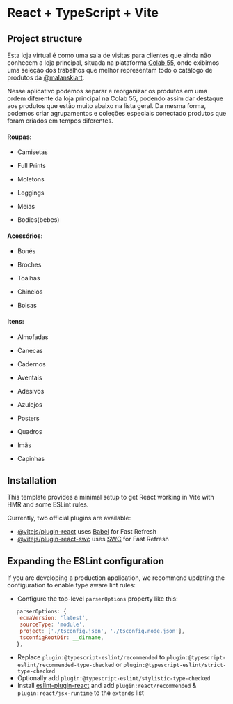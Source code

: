 # React + TypeScript + Vite


## Project structure  
  
Esta loja virtual é como uma sala de visitas para clientes que ainda não conhecem a loja principal, situada na plataforma [Colab 55](https://www.colab55.com/@malanskiart/), onde exibimos uma seleção dos trabalhos que melhor representam todo o catálogo de produtos da [@malanskiart](https://www.colab55.com/@malanskiart/).  
  
Nesse aplicativo podemos separar e reorganizar os produtos em uma ordem diferente da loja principal na Colab 55, podendo assim dar destaque aos produtos que estão muito abaixo na lista geral. Da mesma forma, podemos criar agrupamentos e coleções especiais conectado produtos que foram criados em tempos diferentes.  
    
#### Roupas: 
- Camisetas
- Full Prints
- Moletons
- Leggings

- Meias
- Bodies(bebes)

#### Acessórios: 
- Bonés
- Broches
- Toalhas   
- Chinelos

- Bolsas 
  
#### Itens: 
- Almofadas
- Canecas
- Cadernos
- Aventais

- Adesivos
- Azulejos
- Posters
- Quadros
- Imãs  
- Capinhas  
  
## Installation 
  
This template provides a minimal setup to get React working in Vite with HMR and some ESLint rules.

Currently, two official plugins are available:

- [@vitejs/plugin-react](https://github.com/vitejs/vite-plugin-react/blob/main/packages/plugin-react/README.md) uses [Babel](https://babeljs.io/) for Fast Refresh
- [@vitejs/plugin-react-swc](https://github.com/vitejs/vite-plugin-react-swc) uses [SWC](https://swc.rs/) for Fast Refresh

## Expanding the ESLint configuration

If you are developing a production application, we recommend updating the configuration to enable type aware lint rules:

- Configure the top-level `parserOptions` property like this:

```js
   parserOptions: {
    ecmaVersion: 'latest',
    sourceType: 'module',
    project: ['./tsconfig.json', './tsconfig.node.json'],
    tsconfigRootDir: __dirname,
   },
```

- Replace `plugin:@typescript-eslint/recommended` to `plugin:@typescript-eslint/recommended-type-checked` or `plugin:@typescript-eslint/strict-type-checked`
- Optionally add `plugin:@typescript-eslint/stylistic-type-checked`
- Install [eslint-plugin-react](https://github.com/jsx-eslint/eslint-plugin-react) and add `plugin:react/recommended` & `plugin:react/jsx-runtime` to the `extends` list
